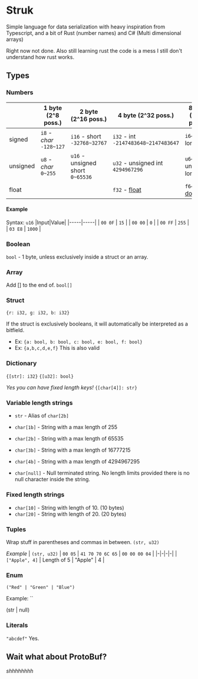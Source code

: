 # Struk
Simple language for data serialization with heavy inspiration from Typescript, and a bit of Rust (number names) and C# (Multi dimensional arrays)

Right now not done. Also still learning rust the code is a mess I still don't understand how rust works.


## Types

### Numbers
|          | 1 byte (2^8 poss.)       | 2 byte (2^16 poss.)              | 4 byte (2^32 poss.)                                                                                                     | 8 byte (2^64 poss.)                                                                                                      |
|----------|--------------------------|----------------------------------|-------------------------------------------------------------------------------------------------------------------------|--------------------------------------------------------------------------------------------------------------------------|
| signed   | `i8` - *char* `-128~127` | `i16` - short `-32768~32767`     | `i32` - int `-2147483648~2147483647`                                                                                    | `i64` - long                                                                                                             |
| unsigned | `u8` - *char* `0~255`    | `u16` - unsigned short `0~65536` | `u32` - unsigned int `4294967296`                                                                                       | `u64` - unsigned long                                                                                                    |
| float    |                          |                                  | `f32` - [float](https://docs.microsoft.com/en-us/cpp/c-language/type-float?view=msvc-170#range-of-floating-point-types) | `f64` - [double](https://docs.microsoft.com/en-us/cpp/c-language/type-float?view=msvc-170#range-of-floating-point-types) |

#### **Example**
Syntax: `u16`
|Input|Value|
|-----|-----|
| `00 0F` | `15` |
| `00 00` | `0` |
| `00 FF` | `255` |
| `03 E8` | `1000` |

### Boolean
`bool` - 1 byte, unless exclusively inside a struct or an array.

### Array
Add [] to the end of.
`bool[]`

### Struct
`{r: i32, g: i32, b: i32}`

If the struct is exclusively booleans, it will automatically be interpreted as a bitfield.
* Ex: `{a: bool, b: bool, c: bool, e: bool, f: bool}`
* Ex: `{a,b,c,d,e,f}` This is also valid

### Dictionary
`{[str]: i32}`
`{[u32]: bool}`

*Yes you can have fixed length keys!*
`{[char[4]]: str}`

### Variable length strings
- `str` - Alias of `char[2b]`

- `char[1b]` - String with a max length of 255
- `char[2b]` - String with a max length of 65535
- `char[3b]` - String with a max length of 16777215
- `char[4b]` - String with a max length of 4294967295

- `char[null]` - Null terminated string. No length limits provided there is no null character inside the string.

### Fixed length strings
- `char[10]` - String with length of 10. (10 bytes)
- `char[20]` - String with length of 20. (20 bytes)

### Tuples
Wrap stuff in parentheses and commas in between.
`(str, u32)`

*Example*
| `(str, u32)` | `00 05` | `41 70 70 6C 65` | `00 00 00 04` |
|-|-|-|-|
| `["Apple", 4]` | Length of 5 | "Apple" | 4 |

### Enum
`("Red" | "Green" | "Blue")`

Example: 
``

(str | null)

### Literals
`"abcdef"`
Yes.

## Wait what about ProtoBuf?
*shhhhhhhh*